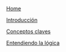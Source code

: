 [Home](/)

[Introducción](./01-intro)

[Conceptos claves](./02-conceptosClaves)

[Entendiendo la lógica](./03-entendiendoLogica)
